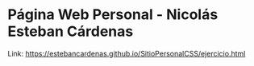 # Página Web Personal - Nicolás Esteban Cárdenas
Link: https://estebancardenas.github.io/SitioPersonalCSS/ejercicio.html
